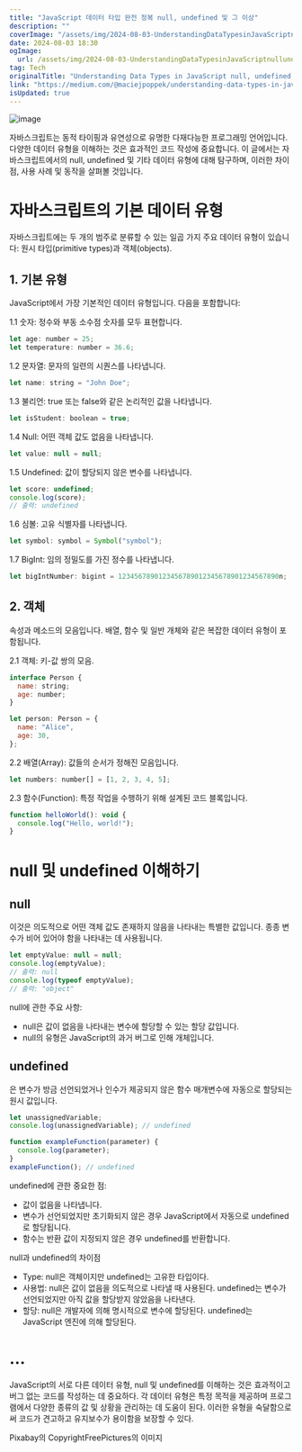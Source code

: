 ```yaml
---
title: "JavaScript 데이터 타입 완전 정복 null, undefined 및 그 이상"
description: ""
coverImage: "/assets/img/2024-08-03-UnderstandingDataTypesinJavaScriptnullundefinedandBeyond_0.png"
date: 2024-08-03 18:30
ogImage:
  url: /assets/img/2024-08-03-UnderstandingDataTypesinJavaScriptnullundefinedandBeyond_0.png
tag: Tech
originalTitle: "Understanding Data Types in JavaScript null, undefined, and Beyond"
link: "https://medium.com/@maciejpoppek/understanding-data-types-in-javascript-null-undefined-and-beyond-f3674995c9f8"
isUpdated: true
---
```


![image](/assets/img/2024-08-03-UnderstandingDataTypesinJavaScriptnullundefinedandBeyond_0.png)

자바스크립트는 동적 타이핑과 유연성으로 유명한 다재다능한 프로그래밍 언어입니다. 다양한 데이터 유형을 이해하는 것은 효과적인 코드 작성에 중요합니다. 이 글에서는 자바스크립트에서의 null, undefined 및 기타 데이터 유형에 대해 탐구하며, 이러한 차이점, 사용 사례 및 동작을 살펴볼 것입니다.

# 자바스크립트의 기본 데이터 유형

자바스크립트에는 두 개의 범주로 분류할 수 있는 일곱 가지 주요 데이터 유형이 있습니다: 원시 타입(primitive types)과 객체(objects).

<!-- cozy-coder - 수평 -->

<ins class="adsbygoogle"
     style="display:block"
     data-ad-client="ca-pub-4877378276818686"
     data-ad-slot="1107185301"
     data-ad-format="auto"
     data-full-width-responsive="true"></ins>

<script>
     (adsbygoogle = window.adsbygoogle || []).push({});
</script>

## 1. 기본 유형

JavaScript에서 가장 기본적인 데이터 유형입니다. 다음을 포함합니다:

1.1 숫자: 정수와 부동 소수점 숫자를 모두 표현합니다.

```js
let age: number = 25;
let temperature: number = 36.6;
```

<!-- cozy-coder - 수평 -->

<ins class="adsbygoogle"
     style="display:block"
     data-ad-client="ca-pub-4877378276818686"
     data-ad-slot="1107185301"
     data-ad-format="auto"
     data-full-width-responsive="true"></ins>

<script>
     (adsbygoogle = window.adsbygoogle || []).push({});
</script>

1.2 문자열: 문자의 일련의 시퀀스를 나타냅니다.

```js
let name: string = "John Doe";
```

1.3 불리언: true 또는 false와 같은 논리적인 값을 나타냅니다.

```js
let isStudent: boolean = true;
```

<!-- cozy-coder - 수평 -->

<ins class="adsbygoogle"
     style="display:block"
     data-ad-client="ca-pub-4877378276818686"
     data-ad-slot="1107185301"
     data-ad-format="auto"
     data-full-width-responsive="true"></ins>

<script>
     (adsbygoogle = window.adsbygoogle || []).push({});
</script>

1.4 Null: 어떤 객체 값도 없음을 나타냅니다.

```js
let value: null = null;
```

1.5 Undefined: 값이 할당되지 않은 변수를 나타냅니다.

```js
let score: undefined;
console.log(score);
// 출력: undefined
```

<!-- cozy-coder - 수평 -->

<ins class="adsbygoogle"
     style="display:block"
     data-ad-client="ca-pub-4877378276818686"
     data-ad-slot="1107185301"
     data-ad-format="auto"
     data-full-width-responsive="true"></ins>

<script>
     (adsbygoogle = window.adsbygoogle || []).push({});
</script>

1.6 심볼: 고유 식별자를 나타냅니다.

```js
let symbol: symbol = Symbol("symbol");
```

1.7 BigInt: 임의 정밀도를 가진 정수를 나타냅니다.

```js
let bigIntNumber: bigint = 1234567890123456789012345678901234567890n;
```

<!-- cozy-coder - 수평 -->

<ins class="adsbygoogle"
     style="display:block"
     data-ad-client="ca-pub-4877378276818686"
     data-ad-slot="1107185301"
     data-ad-format="auto"
     data-full-width-responsive="true"></ins>

<script>
     (adsbygoogle = window.adsbygoogle || []).push({});
</script>

## 2. 객체

속성과 메소드의 모음입니다. 배열, 함수 및 일반 개체와 같은 복잡한 데이터 유형이 포함됩니다.

2.1 객체: 키-값 쌍의 모음.

```js
interface Person {
  name: string;
  age: number;
}

let person: Person = {
  name: "Alice",
  age: 30,
};
```

<!-- cozy-coder - 수평 -->

<ins class="adsbygoogle"
     style="display:block"
     data-ad-client="ca-pub-4877378276818686"
     data-ad-slot="1107185301"
     data-ad-format="auto"
     data-full-width-responsive="true"></ins>

<script>
     (adsbygoogle = window.adsbygoogle || []).push({});
</script>

2.2 배열(Array): 값들의 순서가 정해진 모음입니다.

```js
let numbers: number[] = [1, 2, 3, 4, 5];
```

2.3 함수(Function): 특정 작업을 수행하기 위해 설계된 코드 블록입니다.

```js
function helloWorld(): void {
  console.log("Hello, world!");
}
```

<!-- cozy-coder - 수평 -->

<ins class="adsbygoogle"
     style="display:block"
     data-ad-client="ca-pub-4877378276818686"
     data-ad-slot="1107185301"
     data-ad-format="auto"
     data-full-width-responsive="true"></ins>

<script>
     (adsbygoogle = window.adsbygoogle || []).push({});
</script>

# null 및 undefined 이해하기

## null

이것은 의도적으로 어떤 객체 값도 존재하지 않음을 나타내는 특별한 값입니다. 종종 변수가 비어 있어야 함을 나타내는 데 사용됩니다.

```js
let emptyValue: null = null;
console.log(emptyValue);
// 출력: null
console.log(typeof emptyValue);
// 출력: "object"
```

<!-- cozy-coder - 수평 -->

<ins class="adsbygoogle"
     style="display:block"
     data-ad-client="ca-pub-4877378276818686"
     data-ad-slot="1107185301"
     data-ad-format="auto"
     data-full-width-responsive="true"></ins>

<script>
     (adsbygoogle = window.adsbygoogle || []).push({});
</script>

null에 관한 주요 사항:

- null은 값이 없음을 나타내는 변수에 할당할 수 있는 할당 값입니다.
- null의 유형은 JavaScript의 과거 버그로 인해 개체입니다.

## undefined

은 변수가 방금 선언되었거나 인수가 제공되지 않은 함수 매개변수에 자동으로 할당되는 원시 값입니다.

<!-- cozy-coder - 수평 -->

<ins class="adsbygoogle"
     style="display:block"
     data-ad-client="ca-pub-4877378276818686"
     data-ad-slot="1107185301"
     data-ad-format="auto"
     data-full-width-responsive="true"></ins>

<script>
     (adsbygoogle = window.adsbygoogle || []).push({});
</script>

```js
let unassignedVariable;
console.log(unassignedVariable); // undefined

function exampleFunction(parameter) {
  console.log(parameter);
}
exampleFunction(); // undefined
```

undefined에 관한 중요한 점:

- 값이 없음을 나타냅니다.
- 변수가 선언되었지만 초기화되지 않은 경우 JavaScript에서 자동으로 undefined로 할당됩니다.
- 함수는 반환 값이 지정되지 않은 경우 undefined를 반환합니다.

null과 undefined의 차이점

<!-- cozy-coder - 수평 -->

<ins class="adsbygoogle"
     style="display:block"
     data-ad-client="ca-pub-4877378276818686"
     data-ad-slot="1107185301"
     data-ad-format="auto"
     data-full-width-responsive="true"></ins>

<script>
     (adsbygoogle = window.adsbygoogle || []).push({});
</script>

- Type: null은 객체이지만 undefined는 고유한 타입이다.
- 사용법: null은 값이 없음을 의도적으로 나타낼 때 사용된다. undefined는 변수가 선언되었지만 아직 값을 할당받지 않았음을 나타낸다.
- 할당: null은 개발자에 의해 명시적으로 변수에 할당된다. undefined는 JavaScript 엔진에 의해 할당된다.

# …

JavaScript의 서로 다른 데이터 유형, null 및 undefined를 이해하는 것은 효과적이고 버그 없는 코드를 작성하는 데 중요하다. 각 데이터 유형은 특정 목적을 제공하며 프로그램에서 다양한 종류의 값 및 상황을 관리하는 데 도움이 된다. 이러한 유형을 숙달함으로써 코드가 견고하고 유지보수가 용이함을 보장할 수 있다.

Pixabay의 CopyrightFreePictures의 이미지
